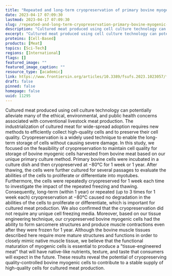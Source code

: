 ```yaml
---
title: "Repeated and long-term cryopreservation of primary bovine myogenic cells to maintain quality in biomimetic cultured meat"
date: 2023-04-17 07:09:30
lastmod: 2023-04-17 07:09:30
slug: /repeated-and-long-term-cryopreservation-primary-bovine-myogenic-cells-maintain-quality
description: "Cultured meat produced using cell culture technology can potentially alleviate many of the ethical, environmental, and public health concerns associated with conventional livestock meat production. The industrialization of cultured meat for wide-spread adoption requires new methods to efficiently collect high-quality cells and to preserve their cell quality. Cryopreservation is a widely used technique to enable the long-term storage of cells without causing severe damage."
excerpt: "Cultured meat produced using cell culture technology can potentially alleviate many of the ethical, environmental, and public health concerns associated with conventional livestock meat production. The industrialization of cultured meat for wide-spread adoption requires new methods to efficiently collect high-quality cells and to preserve their cell quality. Cryopreservation is a widely used technique to enable the long-term storage of cells without causing severe damage."
proteins: [Cell-Based]
products: [Meat]
topics: [Sci-Tech]
regions: [International]
flags: []
featured_image: ""
featured_image_caption: ""
resource_type: [academic]
link: https://www.frontiersin.org/articles/10.3389/fsufs.2023.1023057/full
draft: false
pinned: false
homepage: false
uuid: 11295
---
```

Cultured meat produced using cell culture technology can potentially
alleviate many of the ethical, environmental, and public health concerns
associated with conventional livestock meat production. The
industrialization of cultured meat for wide-spread adoption requires new
methods to efficiently collect high-quality cells and to preserve their
cell quality. Cryopreservation is a widely used technique to enable the
long-term storage of cells without causing severe damage. In this study,
we focused on the feasibility of cryopreservation to maintain cell
quality for storage of bovine myogenic cells harvested from bovine meat
based on our unique primary culture method. Primary bovine cells were
incubated in a culture dish and then cryopreserved at −80°C for 1 week
or 1 year. After thawing, the cells were further cultured for several
passages to evaluate the abilities of the cells to proliferate or
differentiate into myotubes. Furthermore, the cells were repeatedly
cryopreserved for 1 week each time to investigate the impact of the
repeated freezing and thawing. Consequently, long-term (within 1 year)
or repeated (up to 3 times for 1 week each) cryopreservation at −80°C
caused no degradation in the abilities of the cells to proliferate or
differentiate, which is important for cultured meat production. We also
confirmed that the cryopreservation did not require any unique cell
freezing media. Moreover, based on our tissue engineering technique, our
cryopreserved bovine myogenic cells had the ability to form sarcomere
structures and produce muscle contractions even after they were frozen
for 1 year. Although the bovine muscle tissues described here require
more mature structures and functions in order to closely mimic native
muscle tissue, we believe that the functional maturation of myogenic
cells is essential to produce a "tissue-engineered meat" that will have
native-like nutrients, texture, and taste that consumers will expect in
the future. These results reveal the potential of cryopreserving
quality-controlled bovine myogenic cells to contribute to a stable
supply of high-quality cells for cultured meat production.
